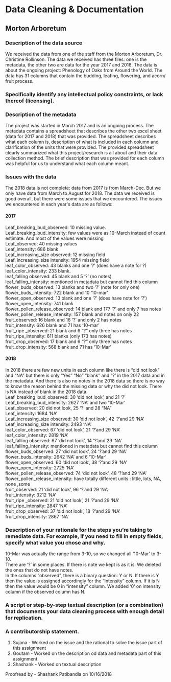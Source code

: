 # Data Cleaning & Documentation 
## Morton Arboretum 
### Description of the data source 
We received the data from one of the staff from the Morton Arboretum, Dr. Christine Rollinson. The data we received has three files: one is the metadata, the other two are data for the year 2017 and 2018. The data is about the ongoing project: Phenology of Oaks from Around the World. The data has 31 columns that contain the budding, leafing, flowering, and acorn/ fruit process.  

### Specifically identify any intellectual policy constraints, or lack thereof (licensing). 

### Description of the metadata
The project was started in March 2017 and is an ongoing process. The metadata contains a spreadsheet that describes the other two excel sheet (data for 2017 and 2018) that was provided. The spreadsheet describes what each column is, description of what is included in each column and clarification of the units that were provided. The provided spreadsheet clearly summarized what this project/research is all about and their data collection method. The brief description that was provided for each column was helpful for us to understand what each column meant. 

### Issues with the data
The 2018 data is not complete: data from 2017 is from March-Dec. But we only have data from March to August for 2018. The data we received is good overall, but there were some issues that we encountered. The issues we encountered in each year's data are as follows:   
#### 2017  
Leaf_breaking_bud_observed: 10 missing value.   
Leaf_breaking_bud_intensity: few values were as 10-March instead of count estimate. And most of the values were missing  
Leaf_observed: 40 missing values  
Leaf_intensity: 686 blank   
Leaf_increasing_size observed: 12 missing field  
Leaf_increasing_size intensity: 1954 missing field  
leaf_color_observed: 43 blanks and one ‘?’ (does have a note for ?)  
leaf_color_intensity: 233 blank.   
leaf_falling observed: 45 blank and 5 ‘?’ (no notes)  
leaf_falling_intensity: mentioned in metadata but cannot find this column  
flower_buds_observed: 13 blanks and two ‘?’ (note for only one)  
flower_buds_intensity: 722 blank and 10 ‘10-mar’  
flower_open_observed: 13 blank and one ‘?’ (does have  note for ‘?’)  
flower_open_intensity: 741 blank  
flower_pollen_release_observed: 14 blank and 177 ‘?’ and only 7 has notes  
flower_pollen_release_intensity: 157 blank and notes on only 22  
fruit_observed: 16 blank and 16 ‘?’ and only 2 has notes  
fruit_intensity: 626 blank and 71 has ‘10-mar’  
fruit_ripe _observed: 21 blank and 6 “?” only three has notes  
fruit_ripe_intensity: 611 blanks (only 173 has notes)  
fruit_drop_observed: 17 blank and 6 “?” only three has notes  
fruit_drop_intensity: 568 blank and 71 has ‘10-Mar’  
	
#### 2018  
In 2018 there are few new units in each column like there is “did not look” and “NA” but there is only “Yes” “No” “blank” and “?’ in the 2017 data and in the metadata. And there is also no notes in the 2018 data so there is no way to know the reason behind the missing data or why the did not look. There is NA instead of blank in the 2018 data.       
Leaf_breaking_bud_observed: 30 ‘did not look’, and 21 ‘?’  
Leaf_breaking_bud_intensity: 2627 ‘NA’ and two ‘10-Mar’  
Leaf_observed: 20 did not look,  25 ‘?’ and 28 “NA”  
Leaf_intensity: 1684 ‘NA’  
Leaf_increasing_size observed: 30 ‘did not look’, 42 ‘?’and 29 ‘NA’  
Leaf_increasing_size intensity: 2493 ‘NA’  
leaf_color_observed: 67 ‘did not look’, 21 ‘?’and 29 ‘NA’  
leaf_color_intensity: 2819 ‘NA’  
leaf_falling observed: 67 ‘did not look’, 14 ‘?’and 29 ‘NA’  
leaf_falling_intensity: mentioned in metadata but cannot find this column  
flower_buds_observed: 27 ‘did not look’, 24 ‘?’and 29 ‘NA’  
flower_buds_intensity: 2642 ‘NA’ and 6 ‘10-Mar’  
flower_open_observed: 60 ‘did not look’, 38 ‘?’and 29 ‘NA’  
flower_open_intensity: 2725 ‘NA’  
flower_pollen_release_observed: 74 ‘did not look’, 48 ‘?’and 29 ‘NA’  
flower_pollen_release_intensity: have totally different units : little, lots, NA, none ,some   
fruit_observed: 21 ‘did not look’, 96 ‘?’and 29 ‘NA’  
fruit_intensity: 3212 ‘NA’   
fruit_ripe _observed: 21 ‘did not look’, 21 ‘?’and 29 ‘NA’  
fruit_ripe_intensity: 2847 ‘NA’  
fruit_drop_observed: 37 ‘did not look’, 18 ‘?’and 29 ‘NA’  
fruit_drop_intensity: 2867 ‘NA’  

### Description of your rationale for the steps you’re taking to remediate data. For example, if you need to fill in empty fields, specify what value you chose and why.  
10-Mar was actually the range from 3-10, so we changed all ‘10-Mar’ to 3-10.     
There are ‘?’ in some places. If there is note we kept is as it is. We deleted the ones that do not have notes.     
In the columns “observed”, there is a binary question: Y or N. If there is Y then the value is assigned accordingly for the “intensity” column.  If it is N then the value would be 0 in “intensity” column.  We added ‘0’ on intensity column if the observed column has N.  


### A script or step-by-step textual description (or a combination) that documents your data cleaning process with enough detail for replication.


### A contributorship statement.  
1. Sujana - Worked on the issue and the rational to solve the issue part of this assignment  
2. Goutam - Worked on the description od data and metadata part of this assignment  
3. Shashank - Worked on textual description  

Proofread by - Shashank Patibandla on 10/16/2018











